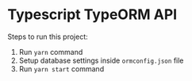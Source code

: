# Typescript TypeORM API

Steps to run this project:

1. Run `yarn` command
2. Setup database settings inside `ormconfig.json` file
3. Run `yarn start` command
